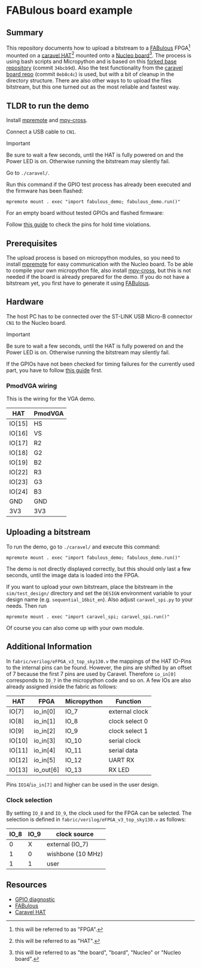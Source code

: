 # FABulous board example

## Summary

This repository documents how to upload a bitstream to a
[FABulous](https://github.com/FPGA-Research-Manchester/FABulous) FPGA[^1]
mounted on a [caravel
HAT](https://github.com/efabless/caravel_board/tree/main/hardware/nucleo/caravel_nucleo)[^2]
mounted onto a [Nucleo
board](https://www.st.com/en/evaluation-tools/nucleo-f746zg.html#overview)[^3].
The process is using bash scripts and Micropython and is based on this [forked
base repository](https://github.com/gatecat/fabulous-mpw2-bringup) (commit ```34bcb9d```).
Also the test functionality from the [caravel board
repo](https://github.com/efabless/caravel_board/tree/main) (commit
```0eb8c4c```) is used, but with a bit of cleanup in the directory structure.
There are also other ways to to upload the files bitstream, but this one turned
out as the most reliable and fastest way.

[^1]: this will be referred to as "FPGA".
[^2]: this will be referred to as "HAT".
[^3]: this will be referred to as "the board", "board", "Nucleo" or "Nucleo
  board".

## TLDR to run the demo

Install [mpremote](https://pypi.org/project/mpremote)
and
[mpy-cross](https://pypi.org/project/mpy-cross/).

Connect a USB cable to ```CN1```.

> [!IMPORTANT]
> Be sure to wait a few seconds, until the HAT is fully powered on and
> the Power LED is on. Otherwise running the bitstream may silently
> fail.

Go to ```./caravel/```.

Run this command if the GPIO test process has already been executed and the
firmware has been flashed:

```console
mpremote mount . exec "import fabulous_demo; fabulous_demo.run()"
```

For an empty board without tested GPIOs and flashed firmware:

Follow [this guide](./gpio_test/nucleo_firmware/)
to check the pins for hold time violations.

## Prerequisites

The upload process is based on micropython modules, so you
need to install [mpremote](https://pypi.org/project/mpremote) for easy
communication with the Nucleo board.
To be able to compile your own
micropython file, also install  [mpy-cross](https://pypi.org/project/mpy-cross/),
but this is not needed if the board is already prepared for the demo.
If you do not have a bitstream yet, you first have to generate it
using [FABulous](https://github.com/FPGA-Research-Manchester/FABulous).

## Hardware

The host PC has to be connected over the ST-LINK USB Micro-B connector  ```CN1```
to the Nucleo board.

> [!IMPORTANT]
> Be sure to wait a few seconds, until the HAT is fully powered on and
> the Power LED is on. Otherwise running the bitstream may silently
> fail.

If the GPIOs have not been checked for timing failures for the currently used
part, you have to follow [this
guide](./gpio_test/nucleo_firmware/)
first.

### PmodVGA wiring

This is the wiring for the VGA demo.

| HAT | PmodVGA |
|-------------|---------|
|  IO[15]     |  HS     |
|  IO[16]     |  VS     |
|  IO[17]     |  R2     |
|  IO[18]     |  G2     |
|  IO[19]     |  B2     |
|  IO[22]     |  R3     |
|  IO[23]     |  G3     |
|  IO[24]     |  B3     |
|  GND        |  GND    |
|  3V3        |  3V3    |

## Uploading a bitstream

To run the demo, go to ```./caravel/``` and execute this command:

```console
mpremote mount . exec "import fabulous_demo; fabulous_demo.run()"
```

The demo is not directly displayed correctly, but this
should only last a few seconds, until the image data is loaded into the FPGA.

If you want to upload your own bitstream, place the bitstream in the
```sim/test_design/``` directory and set the ```DESIGN``` environment variable
to your design name (e.g. ```sequential_16bit_en```). Also adjust
```caravel_spi.py``` to your needs. Then run

```console
mpremote mount . exec "import caravel_spi; caravel_spi.run()"
```

Of course you can also come up with your own module.

## Additional Information

In ```fabric/verilog/eFPGA_v3_top_sky130.v``` the mappings of the HAT
IO-Pins to the internal pins can be found. However, the pins are shifted by an
offset of 7
because the first 7 pins are used by Caravel.
Therefore ```io_in[0]``` corresponds to ```IO_7``` in the micropython code and
so on. A few IOs are also already assigned inside the fabric as follows:

| HAT         | FPGA     | Micropython | Function       |
|-------------|----------|-------------|----------------|
|  IO[7]      | io_in[0] | IO_7        | external clock |
|  IO[8]      | io_in[1] | IO_8        | clock select 0 |
|  IO[9]      | io_in[2] | IO_9        | clock select 1 |
|  IO[10]     | io_in[3] | IO_10       | serial clock   |
|  IO[11]     | io_in[4] | IO_11       | serial data    |
|  IO[12]     | io_in[5] | IO_12       | UART RX        |
|  IO[13]     | io_out[6] | IO_13       | RX LED        |

Pins ```IO14```/```io_in[7]``` and higher can be used in the user design.

### Clock selection

By setting ```IO_8``` and ```IO_9```, the clock used for the FPGA can be selected.
The selection is defined in ```fabric/verilog/eFPGA_v3_top_sky130.v``` as follows:

| IO_8 | IO_9 | clock source        |
|------|------|---------------------|
|  0   |  X   | external (IO_7)     |
|  1   |  0   | wishbone (10 MHz)   |
|  1   |  1   | user                |

## Resources

- [GPIO diagnostic](https://github.com/efabless/caravel_board/tree/main/firmware/mpw2-5/nucleo)
- [FABulous](https://github.com/FPGA-Research-Manchester/FABulous)
- [Caravel HAT](https://github.com/efabless/caravel_board/tree/main/hardware/nucleo/caravel_nucleo)
